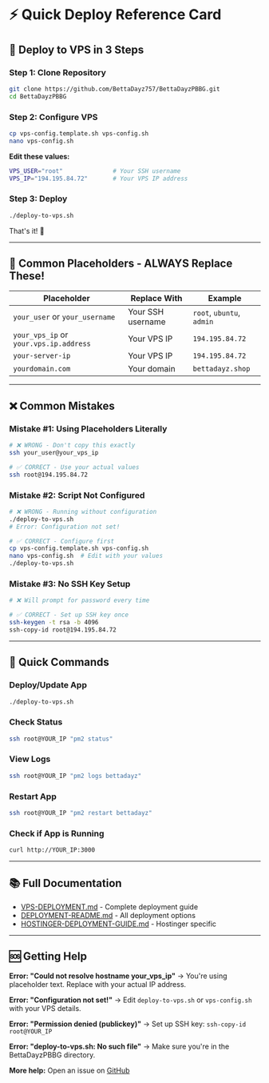 # ⚡ Quick Deploy Reference Card

## 🚀 Deploy to VPS in 3 Steps

### Step 1: Clone Repository
```bash
git clone https://github.com/BettaDayz757/BettaDayzPBBG.git
cd BettaDayzPBBG
```

### Step 2: Configure VPS
```bash
cp vps-config.template.sh vps-config.sh
nano vps-config.sh
```

**Edit these values:**
```bash
VPS_USER="root"              # Your SSH username
VPS_IP="194.195.84.72"       # Your VPS IP address
```

### Step 3: Deploy
```bash
./deploy-to-vps.sh
```

That's it! 🎉

---

## 📝 Common Placeholders - ALWAYS Replace These!

| Placeholder | Replace With | Example |
|------------|-------------|---------|
| `your_user` or `your_username` | Your SSH username | `root`, `ubuntu`, `admin` |
| `your_vps_ip` or `your.vps.ip.address` | Your VPS IP | `194.195.84.72` |
| `your-server-ip` | Your VPS IP | `194.195.84.72` |
| `yourdomain.com` | Your domain | `bettadayz.shop` |

---

## ❌ Common Mistakes

### Mistake #1: Using Placeholders Literally
```bash
# ❌ WRONG - Don't copy this exactly
ssh your_user@your_vps_ip

# ✅ CORRECT - Use your actual values
ssh root@194.195.84.72
```

### Mistake #2: Script Not Configured
```bash
# ❌ WRONG - Running without configuration
./deploy-to-vps.sh
# Error: Configuration not set!

# ✅ CORRECT - Configure first
cp vps-config.template.sh vps-config.sh
nano vps-config.sh  # Edit with your values
./deploy-to-vps.sh
```

### Mistake #3: No SSH Key Setup
```bash
# ❌ Will prompt for password every time

# ✅ CORRECT - Set up SSH key once
ssh-keygen -t rsa -b 4096
ssh-copy-id root@194.195.84.72
```

---

## 🔧 Quick Commands

### Deploy/Update App
```bash
./deploy-to-vps.sh
```

### Check Status
```bash
ssh root@YOUR_IP "pm2 status"
```

### View Logs
```bash
ssh root@YOUR_IP "pm2 logs bettadayz"
```

### Restart App
```bash
ssh root@YOUR_IP "pm2 restart bettadayz"
```

### Check if App is Running
```bash
curl http://YOUR_IP:3000
```

---

## 📚 Full Documentation

- [VPS-DEPLOYMENT.md](./VPS-DEPLOYMENT.md) - Complete deployment guide
- [DEPLOYMENT-README.md](./DEPLOYMENT-README.md) - All deployment options
- [HOSTINGER-DEPLOYMENT-GUIDE.md](./HOSTINGER-DEPLOYMENT-GUIDE.md) - Hostinger specific

---

## 🆘 Getting Help

**Error: "Could not resolve hostname your_vps_ip"**
→ You're using placeholder text. Replace with your actual IP address.

**Error: "Configuration not set!"**
→ Edit `deploy-to-vps.sh` or `vps-config.sh` with your VPS details.

**Error: "Permission denied (publickey)"**
→ Set up SSH key: `ssh-copy-id root@YOUR_IP`

**Error: "deploy-to-vps.sh: No such file"**
→ Make sure you're in the BettaDayzPBBG directory.

**More help:** Open an issue on [GitHub](https://github.com/BettaDayz757/BettaDayzPBBG/issues)

